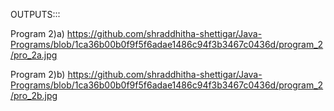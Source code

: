 OUTPUTS:::

Program 2)a) https://github.com/shraddhitha-shettigar/Java-Programs/blob/1ca36b00b0f9f5f6adae1486c94f3b3467c0436d/program_2/pro_2a.jpg

Program 2)b) https://github.com/shraddhitha-shettigar/Java-Programs/blob/1ca36b00b0f9f5f6adae1486c94f3b3467c0436d/program_2/pro_2b.jpg